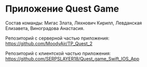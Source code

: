 # Приложение Quest Game

Состав команды: 
Мигас Злата, 
Ляхнович Кирилл, 
Левданская Елизавета, 
Виноградова Анастасия.

Репозиторий с серверной частью приложения:
https://github.com/MoodyAir/TP_Quest_2

Репозиторий с клиентской частью приложения:
https://github.com/SERPSLAYER18/Quest_game_Swift_IOS_App
